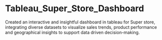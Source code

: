 # Tableau_Super_Store_Dashboard
Created an interactive and insightful dashboard in tableau for Super store, integrating diverse datasets to visualize sales trends, product performance and geographical insights to support data driven decision-making.
